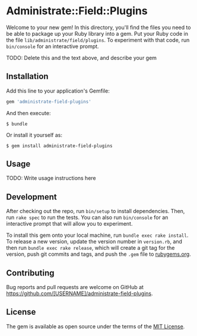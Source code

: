# Administrate::Field::Plugins

Welcome to your new gem! In this directory, you'll find the files you need to be able to package up your Ruby library into a gem. Put your Ruby code in the file `lib/administrate/field/plugins`. To experiment with that code, run `bin/console` for an interactive prompt.

TODO: Delete this and the text above, and describe your gem

## Installation

Add this line to your application's Gemfile:

```ruby
gem 'administrate-field-plugins'
```

And then execute:

    $ bundle

Or install it yourself as:

    $ gem install administrate-field-plugins

## Usage

TODO: Write usage instructions here

## Development

After checking out the repo, run `bin/setup` to install dependencies. Then, run `rake spec` to run the tests. You can also run `bin/console` for an interactive prompt that will allow you to experiment.

To install this gem onto your local machine, run `bundle exec rake install`. To release a new version, update the version number in `version.rb`, and then run `bundle exec rake release`, which will create a git tag for the version, push git commits and tags, and push the `.gem` file to [rubygems.org](https://rubygems.org).

## Contributing

Bug reports and pull requests are welcome on GitHub at https://github.com/[USERNAME]/administrate-field-plugins.


## License

The gem is available as open source under the terms of the [MIT License](http://opensource.org/licenses/MIT).


